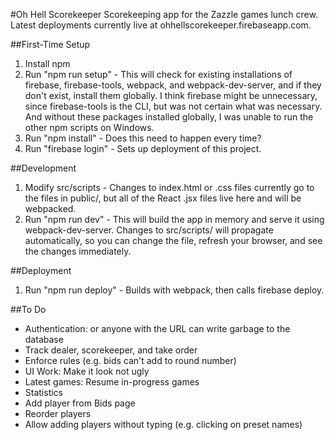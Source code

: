 #Oh Hell Scorekeeper
Scorekeeping app for the Zazzle games lunch crew. Latest deployments currently live at ohhellscorekeeper.firebaseapp.com.

##First-Time Setup
1. Install npm
2. Run "npm run setup" - This will check for existing installations of firebase, firebase-tools, webpack, and webpack-dev-server, and if they don't exist, install them globally. I think firebase might be unnecessary, since firebase-tools is the CLI, but was not certain what was necessary. And without these packages installed globally, I was unable to run the other npm scripts on Windows.
3. Run "npm install" - Does this need to happen every time?
4. Run "firebase login" - Sets up deployment of this project.

##Development
1. Modify src/scripts - Changes to index.html or .css files currently go to the files in public/, but all of the React .jsx files live here and will be webpacked.
2. Run "npm run dev" - This will build the app in memory and serve it using webpack-dev-server. Changes to src/scripts/ will propagate automatically, so you can change the file, refresh your browser, and see the changes immediately.

##Deployment
1. Run "npm run deploy" - Builds with webpack, then calls firebase deploy.

##To Do
* Authentication: or anyone with the URL can write garbage to the database
* Track dealer, scorekeeper, and take order
* Enforce rules (e.g. bids can't add to round number)
* UI Work: Make it look not ugly
* Latest games: Resume in-progress games
* Statistics 
* Add player from Bids page
* Reorder players
* Allow adding players without typing (e.g. clicking on preset names)
